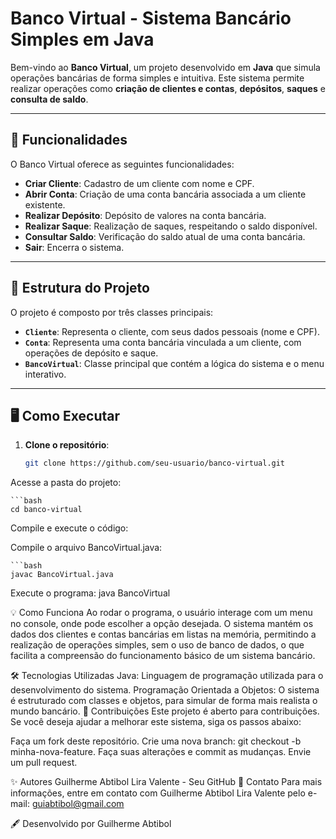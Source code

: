 # Banco Virtual - Sistema Bancário Simples em Java

Bem-vindo ao **Banco Virtual**, um projeto desenvolvido em **Java** que simula operações bancárias de forma simples e intuitiva. Este sistema permite realizar operações como **criação de clientes e contas**, **depósitos**, **saques** e **consulta de saldo**.

---

## 🚀 Funcionalidades

O Banco Virtual oferece as seguintes funcionalidades:

- **Criar Cliente**: Cadastro de um cliente com nome e CPF.
- **Abrir Conta**: Criação de uma conta bancária associada a um cliente existente.
- **Realizar Depósito**: Depósito de valores na conta bancária.
- **Realizar Saque**: Realização de saques, respeitando o saldo disponível.
- **Consultar Saldo**: Verificação do saldo atual de uma conta bancária.
- **Sair**: Encerra o sistema.

---

## 📂 Estrutura do Projeto

O projeto é composto por três classes principais:

- **`Cliente`**: Representa o cliente, com seus dados pessoais (nome e CPF).
- **`Conta`**: Representa uma conta bancária vinculada a um cliente, com operações de depósito e saque.
- **`BancoVirtual`**: Classe principal que contém a lógica do sistema e o menu interativo.

---

## 🖥 Como Executar

1. **Clone o repositório**:

   ```bash
   git clone https://github.com/seu-usuario/banco-virtual.git
Acesse a pasta do projeto:
 
    ```bash
    cd banco-virtual
Compile e execute o código:

Compile o arquivo BancoVirtual.java:

    ```bash
    javac BancoVirtual.java

Execute o programa:
    java BancoVirtual

💡 Como Funciona
Ao rodar o programa, o usuário interage com um menu no console, onde pode escolher a opção desejada. O sistema mantém os dados dos clientes e contas bancárias em listas na memória, permitindo a realização de operações simples, sem o uso de banco de dados, o que facilita a compreensão do funcionamento básico de um sistema bancário.

🛠 Tecnologias Utilizadas
Java: Linguagem de programação utilizada para o desenvolvimento do sistema.
Programação Orientada a Objetos: O sistema é estruturado com classes e objetos, para simular de forma mais realista o mundo bancário.
🤝 Contribuições
Este projeto é aberto para contribuições. Se você deseja ajudar a melhorar este sistema, siga os passos abaixo:

Faça um fork deste repositório.
Crie uma nova branch: git checkout -b minha-nova-feature.
Faça suas alterações e commit as mudanças.
Envie um pull request.


✨ Autores
Guilherme Abtibol Lira Valente - Seu GitHub
📧 Contato
Para mais informações, entre em contato com Guilherme Abtibol Lira Valente pelo e-mail: guiabtibol@gmail.com

🖋️ Desenvolvido por Guilherme Abtibol




